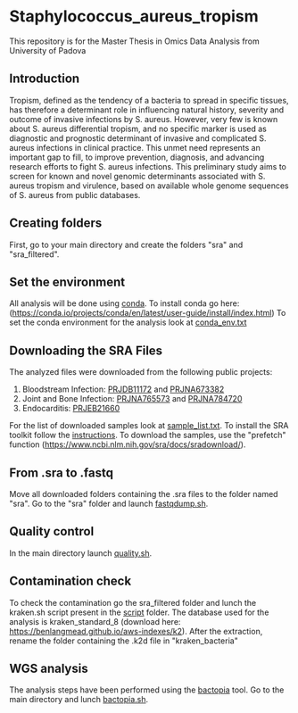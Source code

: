 # Staphylococcus_aureus_tropism
This repository is for the Master Thesis in Omics Data Analysis from University of Padova
## Introduction
Tropism, defined as the tendency of a bacteria to spread in specific tissues, has therefore a determinant role in influencing natural history, severity and outcome of invasive infections by S. aureus.   However, very few is known about S. aureus differential tropism, and no specific marker is used as diagnostic and prognostic determinant of invasive and complicated S. aureus infections in clinical practice. This unmet need represents an important gap to fill, to improve prevention, diagnosis, and advancing research efforts to fight S. aureus infections. This preliminary study aims to screen for known and novel genomic determinants associated with S. aureus tropism and virulence, based on available whole genome sequences of S. aureus from public databases.
## Creating folders
First, go to your main directory and create the folders "sra" and "sra_filtered". 
## Set the environment
All analysis will be done using [conda](https://conda.io/projects/conda/en/latest/index.html). 
To install conda go here: (https://conda.io/projects/conda/en/latest/user-guide/install/index.html) 
To set the conda environment for the analysis look at [conda_env.txt](./script/conda_env.txt)

## Downloading the SRA Files
The analyzed files were downloaded from the following public projects:
1) Bloodstream Infection: [PRJDB11172](https://ddbj.nig.ac.jp/search/entry/bioproject/PRJDB11172) and [PRJNA673382](https://www.ncbi.nlm.nih.gov/bioproject/?term=PRJNA673382)
2) Joint and Bone Infection: [PRJNA765573](https://www.ncbi.nlm.nih.gov/bioproject/?term=PRJNA765573) and [PRJNA784720](https://www.ncbi.nlm.nih.gov/bioproject/PRJNA784720/)
3) Endocarditis: [PRJEB21660](https://www.ebi.ac.uk/ena/browser/view/PRJEB21660)

For the list of downloaded samples look at [sample_list.txt](./sample_list.txt). 
To install the SRA toolkit follow the [instructions](https://www.ncbi.nlm.nih.gov/sra/docs/sradownload/). 
To download the samples, use the "prefetch" function (https://www.ncbi.nlm.nih.gov/sra/docs/sradownload/). 

## From .sra to .fastq
Move all downloaded folders containing the .sra files to the folder named "sra". 
Go to the "sra" folder and launch [fastqdump.sh](./script/fastqdump.sh).

## Quality control
In the main directory launch [quality.sh](./script/quality.sh).

## Contamination check
To check the contamination go the sra_filtered folder and lunch the kraken.sh script present in the [script](./script) folder. 
The database used for the analysis is kraken_standard_8 (download here: https://benlangmead.github.io/aws-indexes/k2).
After the extraction, rename the folder containing the .k2d file in "kraken_bacteria" 

## WGS analysis
The analysis steps have been performed using the [bactopia](https://bactopia.github.io/latest/) tool.
Go to the main directory and lunch [bactopia.sh](./script/bactopia.sh).





